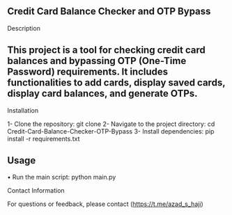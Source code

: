 Credit Card Balance Checker and OTP Bypass
-------------------------------------------
Description

This project is a tool for checking credit card balances and bypassing OTP (One-Time Password) requirements. It includes functionalities to add cards, display saved cards, display card balances, and generate OTPs.
-------------------------------------------
Installation

1- Clone the repository: git clone
2- Navigate to the project directory: cd Credit-Card-Balance-Checker-OTP-Bypass
3- Install dependencies: pip install -r requirements.txt

Usage 
------------------------------------------
• Run the main script: python main.py

Contact Information

For questions or feedback, please contact
(https://t.me/azad_s_haji)
